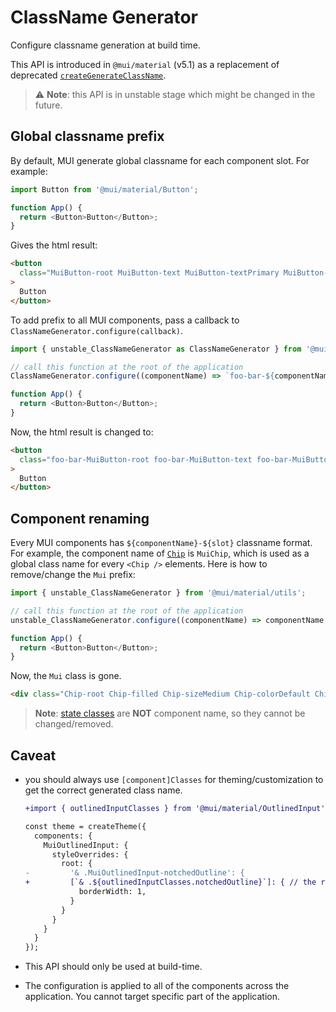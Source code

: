 # ClassName Generator

<p class="description">Configure classname generation at build time.</p>

This API is introduced in `@mui/material` (v5.1) as a replacement of deprecated [`createGenerateClassName`](/styles/api/#creategenerateclassname-options-class-name-generator).

> ⚠️ **Note**: this API is in unstable stage which might be changed in the future.

## Global classname prefix

By default, MUI generate global classname for each component slot. For example:

```js
import Button from '@mui/material/Button';

function App() {
  return <Button>Button</Button>;
}
```

Gives the html result:

```html
<button
  class="MuiButton-root MuiButton-text MuiButton-textPrimary MuiButton-sizeMedium MuiButton-textSizeMedium MuiButtonBase-root css-1ujsas3"
>
  Button
</button>
```

To add prefix to all MUI components, pass a callback to `ClassNameGenerator.configure(callback)`.

```js
import { unstable_ClassNameGenerator as ClassNameGenerator } from '@mui/material/utils';

// call this function at the root of the application
ClassNameGenerator.configure((componentName) => `foo-bar-${componentName}`);

function App() {
  return <Button>Button</Button>;
}
```

Now, the html result is changed to:

```html
<button
  class="foo-bar-MuiButton-root foo-bar-MuiButton-text foo-bar-MuiButton-textPrimary foo-bar-MuiButton-sizeMedium foo-bar-MuiButton-textSizeMedium foo-bar-MuiButtonBase-root css-1ujsas3"
>
  Button
</button>
```

## Component renaming

Every MUI components has `${componentName}-${slot}` classname format. For example, the component name of [`Chip`](/components/chips/) is `MuiChip`, which is used as a global class name for every `<Chip />` elements. Here is how to remove/change the `Mui` prefix:

```js
import { unstable_ClassNameGenerator } from '@mui/material/utils';

// call this function at the root of the application
unstable_ClassNameGenerator.configure((componentName) => componentName.replace('Mui', ''));

function App() {
  return <Button>Button</Button>;
}
```

Now, the `Mui` class is gone.

```html
<div class="Chip-root Chip-filled Chip-sizeMedium Chip-colorDefault Chip-filledDefault css-mttbc0">Chip</div>
```

> **Note**: [state classes](/customization/how-to-customize/#state-classes) are **NOT** component name, so they cannot be changed/removed.

## Caveat

- you should always use `[component]Classes` for theming/customization to get the correct generated class name.

  ```diff
  +import { outlinedInputClasses } from '@mui/material/OutlinedInput';

  const theme = createTheme({
    components: {
      MuiOutlinedInput: {
        styleOverrides: {
          root: {
  -         '& .MuiOutlinedInput-notchedOutline': {
  +         [`& .${outlinedInputClasses.notchedOutline}`]: { // the result will contain the prefix.
              borderWidth: 1,
            }
          }
        }
      }
    }
  });
  ```

- This API should only be used at build-time.
- The configuration is applied to all of the components across the application. You cannot target specific part of the application.
